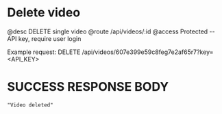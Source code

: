 # Delete video
@desc DELETE single video
@route /api/videos/:id
@access Protected -- API key, require user login

Example request: DELETE /api/videos/607e399e59c8feg7e2af65r7?key=<API_KEY>

# SUCCESS RESPONSE BODY
```
"Video deleted"
```